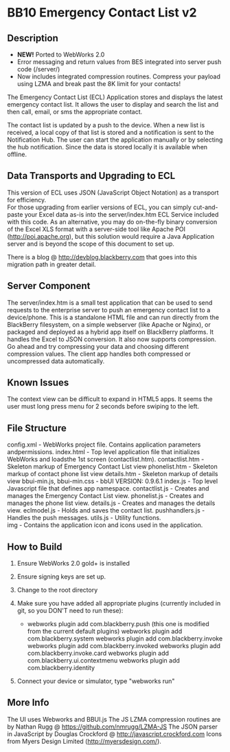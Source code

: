 BB10 Emergency Contact List v2
========

## Description

* __NEW!__ Ported to WebWorks 2.0 
* Error messaging and return values from BES integrated into server push code (/server/)
* Now includes integrated compression routines. Compress your payload using LZMA and break
past the 8K limit for your contacts!

The Emergency Contact List (ECL) Application stores and displays the
latest emergency contact list.  It allows the user to display and
search the list and then call, email, or sms the appropriate contact.

The contact list is updated by a push to the device.  When a new list
is received, a local copy of that list is stored and a notification is
sent to the Notification Hub.  The user can start the application
manually or by selecting the hub notification.  Since the data is
stored locally it is available when offline.

## Data Transports and Upgrading to ECL 

This version of ECL uses JSON (JavaScript Object Notation) as a transport for efficiency.  
For those upgrading from earlier versions of ECL, you can simply cut-and-paste your Excel 
data as-is into the server/index.htm ECL Service included with this code.  As an alternative, 
you may do on-the-fly binary conversion of the Excel XLS format with a server-side tool like
Apache POI (http://poi.apache.org), but this solution would require a Java Application server 
and is beyond the scope of this document to set up.

There is a blog @ http://devblog.blackberry.com that goes into this migration path in 
greater detail.

## Server Component

The server/index.htm is a small test application that can be used to send requests
to the enterprise server to push an emergency contact list to a device/phone.
This is a standalone HTML file and can run directly from the BlackBerry filesystem,
on a simple webserver (like Apache or Nginx), or packaged and deployed as a hybrid app
itself on BlackBerry platforms.  It handles the Excel to JSON conversion.  It also now
supports compression.  Go ahead and try compressing your data and choosing different compression
values.  The client app handles both compressed or uncompressed data automatically.


## Known Issues

The context view can be difficult to expand in HTML5 apps. 
It seems the user must long press menu for 2 seconds before swiping to
the left.

##  File Structure
config.xml - WebWorks project file.  Contains application parameters andpermissions.
index.html - Top level application file that initializes WebWorks and loadsthe 1st screen (contactlist.htm).
contactlist.htm - Skeleton markup of Emergency Contact List view
phonelist.htm - Skeleton markup of contact phone list view
details.htm - Skeleton markup of details view
bbui-min.js, bbui-min.css -  bbUI VERSION: 0.9.6.1
index.js - Top level Javascript file that defines app namespace.
contactlist.js - Creates and manages the Emergency Contact List view.
phonelist.js - Creates and manages the phone list view.
details.js - Creates and manages the details view.
eclmodel.js - Holds and saves the contact list.
pushhandlers.js - Handles the push messages.
utils.js - Utility functions.  
img - Contains the application icon and icons used in the application.

## How to Build

1. Ensure WebWorks 2.0 gold+ is installed

2. Ensure signing keys are set up.

3. Change to the root directory

4. Make sure you have added all appropriate plugins (currently included in git, so you DON'T need to run these):
	* webworks plugin add com.blackberry.push (this one is modified from the current default plugins)
	webworks plugin add com.blackberry.system
	webworks plugin add com.blackberry.invoke
	webworks plugin add com.blackberry.invoked
	webworks plugin add com.blackberry.invoke.card
	webworks plugin add com.blackberry.ui.contextmenu
	webworks plugin add com.blackberry.identity
	
5. Connect your device or simulator, type "webworks run"

## More Info

The UI uses Webworks and BBUI.js
The JS LZMA compression routines are by Nathan Rugg @ https://github.com/nmrugg/LZMA-JS
The JSON parser in JavaScript by Douglas Crockford @ http://javascript.crockford.com
Icons from Myers Design Limited (http://myersdesign.com/).
